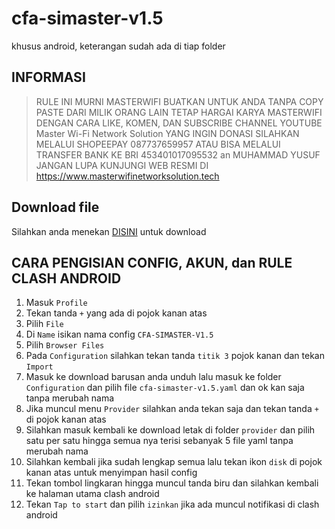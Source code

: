 # cfa-simaster-v1.5
khusus android, keterangan sudah ada di tiap folder


## INFORMASI
> RULE INI MURNI MASTERWIFI BUATKAN UNTUK ANDA TANPA COPY PASTE DARI MILIK ORANG LAIN
> TETAP HARGAI KARYA MASTERWIFI DENGAN CARA LIKE, KOMEN, DAN SUBSCRIBE CHANNEL YOUTUBE Master Wi-Fi Network Solution
> YANG INGIN DONASI SILAHKAN MELALUI SHOPEEPAY 087737659957
> ATAU BISA MELALUI TRANSFER BANK KE BRI 453401017095532 an MUHAMMAD YUSUF
> JANGAN LUPA KUNJUNGI WEB RESMI DI https://www.masterwifinetworksolution.tech


## Download file

Silahkan anda menekan [DISINI](https://ponselharian.com/LZctItpzUX) untuk download

## CARA PENGISIAN CONFIG, AKUN, dan RULE CLASH ANDROID

1. Masuk `Profile`
2. Tekan tanda `+` yang ada di pojok kanan atas
3. Pilih `File`
4. Di `Name` isikan nama config `CFA-SIMASTER-V1.5`
5. Pilih `Browser Files`
6. Pada `Configuration` silahkan tekan tanda `titik 3` pojok kanan dan tekan `Import`
7. Masuk ke download barusan anda unduh lalu masuk ke folder `Configuration` dan pilih file `cfa-simaster-v1.5.yaml` dan ok kan saja tanpa merubah nama
8. Jika muncul menu `Provider` silahkan anda tekan saja dan tekan tanda `+` di pojok kanan atas
9. Silahkan masuk kembali ke download letak di folder `provider` dan pilih satu per satu hingga semua nya terisi sebanyak 5 file yaml tanpa merubah nama
10. Silahkan kembali jika sudah lengkap semua lalu tekan ikon `disk` di pojok kanan atas untuk menyimpan hasil config
11. Tekan tombol lingkaran hingga muncul tanda biru dan silahkan kembali ke halaman utama clash android
12. Tekan `Tap to start` dan pilih `izinkan` jika ada muncul notifikasi di clash android

